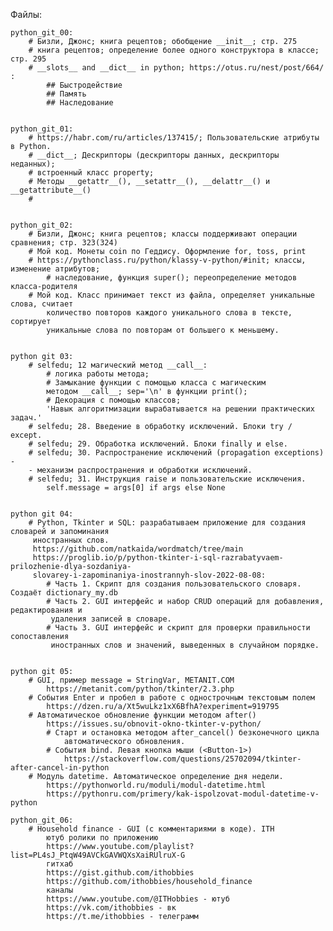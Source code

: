 Файлы:

	python_git_00:
		# Бизли, Джонс; книга рецептов; обобщение __init__; стр. 275
		# книга рецептов; определение более одного конструктора в классе; стр. 295
		# __slots__ and __dict__ in python; https://otus.ru/nest/post/664/ :
			## Быстродействие
			## Память
			## Наследование
		

	python_git_01:
		# https://habr.com/ru/articles/137415/; Пользовательские атрибуты в Python.
		# __dict__; Дескрипторы (дескрипторы данных, дескрипторы неданных);
		# встроенный класс property;
		# Методы __getattr__(), __setattr__(), __delattr__() и __getattribute__()
		# 
	
	
	python_git_02:
		# Бизли, Джонс; книга рецептов; классы поддерживают операции сравнения; стр. 323(324)
		# Мой код. Монеты coin по Геддису. Оформление for, toss, print
		# https://pythonclass.ru/python/klassy-v-python/#init; классы, изменение атрибутов;
			# наследование, функция super(); переопределение методов класса-родителя
		# Мой код. Класс принимает текст из файла, определяет уникальные слова, считает 
			количество повторов каждого уникального слова в тексте, сортирует 
			уникальные слова по повторам от большего к меньшему.
		
		
	python git 03:
		# selfedu; 12 магический метод __call__:
			# логика работы метода;
			# Замыкание функции с помощью класса с магическим
			методом __call__; sep='\n' в функции print();
			# Декорация с помощью классов;
			'Навык алгоритмизации вырабатывается на решении практических задач.'
		# selfedu; 28. Введение в обработку исключений. Блоки try / except.
		# selfedu; 29. Обработка исключений. Блоки finally и else.
		# selfedu; 30. Распространение исключений (propagation exceptions) - 
		- механизм распространения и обработки исключений.
		# selfedu; 31. Инструкция raise и пользовательские исключения.
			self.message = args[0] if args else None
		
		
	python git 04:
		# Python, Tkinter и SQL: разрабатываем приложение для создания словарей и запоминания 
		 иностранных слов.
		 https://github.com/natkaida/wordmatch/tree/main
		 https://proglib.io/p/python-tkinter-i-sql-razrabatyvaem-prilozhenie-dlya-sozdaniya-
		 slovarey-i-zapominaniya-inostrannyh-slov-2022-08-08:
			# Часть 1. Скрипт для создания пользовательского словаря. Создаёт dictionary_my.db
			# Часть 2. GUI интерфейс и набор CRUD операций для добавления, редактирования и
			 удаления записей в словаре.
			# Часть 3. GUI интерфейс и скрипт для проверки правильности сопоставления 
			 иностранных слов и значений, выведенных в случайном порядке.
		 
		 
	python git 05:
		# GUI, пример message = StringVar, METANIT.COM
			https://metanit.com/python/tkinter/2.3.php
		# События Enter и пробел в работе с однострочным текстовым полем
			https://dzen.ru/a/Xt5wuLkz1xX6BfhA?experiment=919795
		# Автоматическое обновление функции методом after()
			https://issues.su/obnovit-okno-tkinter-v-python/
			# Старт и остановка методом after_cancel() безконечного цикла
				автоматического обновления.
			# События bind. Левая кнопка мыши (<Button-1>)
				https://stackoverflow.com/questions/25702094/tkinter-after-cancel-in-python
		# Модуль datetime. Автоматическое определение дня недели.
			https://pythonworld.ru/moduli/modul-datetime.html
			https://pythonru.com/primery/kak-ispolzovat-modul-datetime-v-python
			
	python_git_06:
		# Household finance - GUI (с комментариями в коде). ITH
			ютуб ролики по приложению
			https://www.youtube.com/playlist?list=PL4sJ_PtqW49AVCkGAVWQXsXaiRUlruX-G
			гитхаб
			https://gist.github.com/ithobbies
			https://github.com/ithobbies/household_finance
			каналы
			https://www.youtube.com/@ITHobbies - ютуб
			https://vk.com/ithobbies - вк
			https://t.me/ithobbies - телеграмм
			
